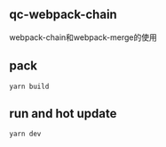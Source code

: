 ## qc-webpack-chain
webpack-chain和webpack-merge的使用

## pack
```
yarn build
```

## run and hot update
```
yarn dev
```
